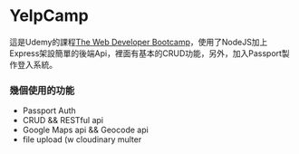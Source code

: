 # YelpCamp
這是Udemy的課程[The Web Developer Bootcamp](https://www.udemy.com/the-web-developer-bootcamp/)，使用了NodeJS加上Express架設簡單的後端Api，裡面有基本的CRUD功能，另外，加入Passport製作登入系統。
### 幾個使用的功能
* Passport Auth
* CRUD && RESTful api
* Google Maps api && Geocode api
* file upload (w cloudinary multer
